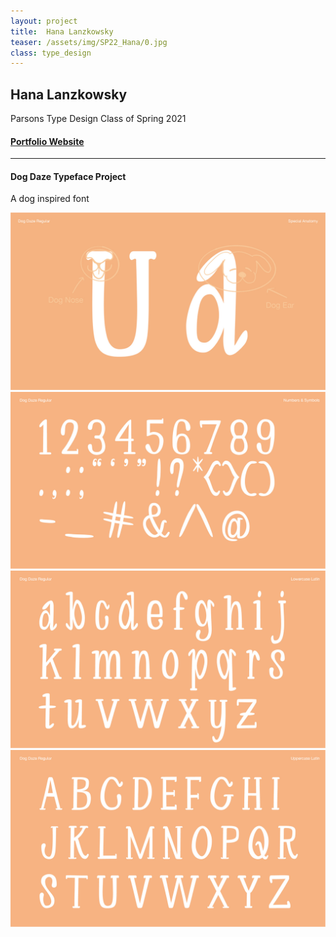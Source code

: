 ```yaml
---
layout: project
title:  Hana Lanzkowsky
teaser: /assets/img/SP22_Hana/0.jpg
class: type_design
---
```

## Hana Lanzkowsky ##
Parsons Type Design Class of Spring 2021

#### [Portfolio Website](https://www.hanajulia.com/) ####

---
#### Dog Daze Typeface Project ####
A dog inspired font

![image1](/assets/img/SP22_Hana/1.jpg)
![image2](/assets/img/SP22_Hana/2.jpg)
![image1](/assets/img/SP22_Hana/3.jpg)
![image2](/assets/img/SP22_Hana/4.jpg)
